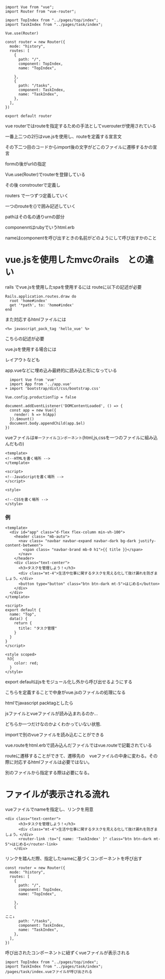 ```
import Vue from "vue";
import Router from "vue-router";

import TopIndex from "../pages/top/index";
import TaskIndex from "../pages/task/index";

Vue.use(Router)

const router = new Router({
  mode: "history",
  routes: [
    {
      path: "/",
      component: TopIndex,
      name: "TopIndex",

    },
    {
      path: "/tasks",
      component: TaskIndex,
      name: "TaskIndex",
    },
  ],
})

export default router
```

vue routerではrouteを指定するための手法としてvuerouterが使用されている

一番上二つの2行はvue.jsを使用し、routeを定義する宣言文

その下二つ目のコードからimport後の文字がどこのファイルに遷移するかの宣言

formの後がurlの指定

Vue.use(Router)でrouterを登録している

その後 constrouterで定義し

routers で一つずつ定義していく

一つのrouteを{}で囲み記述していく

pathはその名の通りurnの部分

componenntはrubyでいうhtml.erb

nameはcomponentを呼び出すときの名前がどのようにして呼び出すかのこと


# vue.jsを使用したmvcのrails　との違い


rails でvue.jsを使用したspaを使用するには
routeに以下の記述が必要

```
Rails.application.routes.draw do
  root 'home#index'
  get '*path', to: 'home#index'
end
```

また対応するhtmlファイルには
```
<%= javascript_pack_tag 'hello_vue' %>
```
こちらの記述が必要


vue.jsを使用する場合には

レイアウトなども

app.vueなどに埋め込み最終的に読み込む形になっている

```
  import Vue from 'vue'
  import App from '../app.vue'
+ import 'bootstrap/dist/css/bootstrap.css'

Vue.config.productionTip = false

document.addEventListener('DOMContentLoaded', () => {
  const app = new Vue({
    render: h => h(App)
  }).$mount()
  document.body.appendChild(app.$el)
})

```

vueファイルは`単一ファイルコンポーネント`(html,js,cssを一つのファイルに組み込んだもの)

```
<template>
<!--HTMLを書く場所 -->  
</template>

<script>
<!--JavaScriptを書く場所 -->
</script>

<style>

<!--CSSを書く場所 -->
</style>
```

### 例

```
<template>
  <div id="app" class="d-flex flex-column min-vh-100">
    <header class= "mb-auto">
      <nav class= "navbar navbar-expand navbar-dark bg-dark justify-content-between">
        <span class= "navbar-brand mb-0 h1">{{ title }}</span>
      </nav>
    </header>
    <div class="text-center">
      <h3>タスクを管理しよう！</h3>
      <div class="mt-4">生活や仕事に関するタスクを見える化して抜け漏れを防ぎましょう。</div>
      <button type="button" class="btn btn-dark mt-5">はじめる</button>
    </div>
  </div>
</template>

<script>
export default {
  name: "Top",
  data() {
    return {
      title: "タスク管理"
    }
  }
}
</script>

<style scoped>
 h3{
    color: red;
  }
</style>
```

export defaultはjsをモジュール化し外から呼び出せるようにする

こちらを定義することで中身がvue.jsのファイルの処理になる

htmlでjavascript packtagとしたら

jsファイルとvueファイルが読み込まれるのか...

どちらか一つだけなのかよくわかっていない状態.

importで別のvueファイルを読み込むことができる


vue.routeをhtml.erbで読み込んだファイルではvue.routeで記載されている

routeに遷移することができて、遷移先の　vueファイルの中身に変わる。その際に対応するhtmlファイルは必要ではない。

別のファイルから指定する際は必要になる。

# ファイルが表示される流れ

vueファイルでnameを指定し、リンクを用意
```
<div class="text-center">
      <h3>タスクを管理しよう！</h3>
      <div class="mt-4">生活や仕事に関するタスクを見える化して抜け漏れを防ぎましょう。</div>
      <router-link :to="{ name: 'TaskIndex' }" class="btn btn-dark mt-5">はじめる</router-link>
    </div>
```

リンクを踏んだ際、指定したnameに基づくコンポーネントを呼び出す

```
const router = new Router({
  mode: "history",
  routes: [
    {
      path: "/",
      component: TopIndex,
      name: "TopIndex",

    },
    {

ここ↓
      path: "/tasks",
      component: TaskIndex,
      name: "TaskIndex",
    },
  ],
})
```

呼び出されたコンポーネントに紐ずくvueファイルが表示される

```
import TopIndex from "../pages/top/index";
import TaskIndex from "../pages/task/index";
/pages/task/index.vueファイルが呼び出される
```






